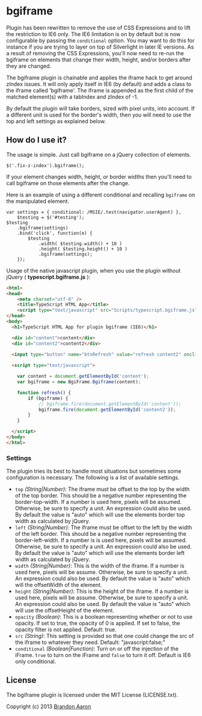 # bgiframe

Plugin has been rewritten to remove the use of CSS Expressions and to lift the restriction to IE6 only. The IE6 limitation is on by default but is now configurable by passing the `conditional` option. You may want to do this for instance if you are trying to layer on top of Silverlight in later IE versions. As a result of removing the CSS Expressions, you'll now need to re-run the bgiframe on elements that change their width, height, and/or borders after they are changed.

The bgiframe plugin is chainable and applies the iframe hack to get around zIndex issues. It will only apply itself in IE6 (by default) and adds a class to the iframe called 'bgiframe'. The iframe is appended as the first child of the matched element(s) with a tabIndex and zIndex of -1.

By default the plugin will take borders, sized with pixel units, into account. If a different unit is used for the border's width, then you will need to use the top and left settings as explained below.


## How do I use it?

The usage is simple. Just call bgiframe on a jQuery collection of elements.

    $('.fix-z-index').bgiframe();

If your element changes width, height, or border widths then you'll need to call bgiframe on those elements after the change.

Here is an example of using a different conditional and recalling `bgiframe` on the manipulated element.

    var settings = { conditional: /MSIE/.test(navigator.userAgent) },
        $testing = $('#testing');
    $testing
        .bgiframe(settings)
        .bind('click', function(e) {
            $testing
                .width( $testing.width() + 10 )
                .height( $testing.height() + 10 )
                .bgiframe(settings);
        });


Usage of the native javascript plugin, when you use the plugin without jQuery ( **typescript.bgiframe.js** ):

```html
<html>
<head>
    <meta charset="utf-8" />
    <title>TypeScript HTML App</title>
    <script type="text/javascript" src="Scripts/typescript.bgiframe.js"></script>
</head>
<body>
  <h1>TypeScript HTML App for plugin bgiframe (IE6)</h1>

  <div id="content">content</div>
  <div id="content2">content2</div>

  <input type="button" name="btnRefresh" value="refresh content2" onclick="refresh();" />
  
  <script type="text/javascript">
```
  ```javascript
      var content = document.getElementById('content');
      var bgiframe = new BgiFrame.Bgiframe(content);

      function refresh() {
          if (bgiframe) {
              // bgiframe.fire(document.getElementById('content'));
              bgiframe.fire(document.getElementById('content2'));
          }
      }
  ```
```html
  </script>
</body>
</html>
```

### Settings

The plugin tries its best to handle most situations but sometimes some configuration is necessary. The following is a list of available settings.

* `top` *(String|Number)*: The iframe must be offset to the top by the width of the top border. This should be a negative number representing the border-top-width. If a number is used here, pixels will be assumed. Otherwise, be sure to specify a unit. An expression could also be used. By default the value is "auto" which will use the elements border top width as calculated by jQuery.
* `left` *(String|Number)*: The iframe must be offset to the left by the width of the left border. This should be a negative number representing the border-left-width. If a number is is used here, pixels will be assumed. Otherwise, be sure to specify a unit. An expression could also be used. By default the value is "auto" which will use the elements border left width as calculated by jQuery.
* `width` *(String|Number)*: This is the width of the iframe. If a number is used here, pixels will be assume. Otherwise, be sure to specify a unit. An expression could also be used. By default the value is "auto" which will the offsetWidth of the element.
* `height` *(String|Number)*: This is the height of the iframe. If a number is used here, pixels will be assume. Otherwise, be sure to specify a unit. An expression could also be used. By default the value is "auto" which will use the offsetHeight of the element.
* `opacity` *(Boolean)*: This is a boolean representing whether or not to use opacity. If set to true, the opacity of 0 is applied. If set to false, the opacity filter is not applied. Default: true.
* `src` *(String)*: This setting is provided so that one could change  the src of the iframe to whatever they need. Default: "javascript:false;"
* `conditional` *(Boolean|Function)*: Turn on or off the injection of the iFrame. `true` to turn on the iFrame and `false` to turn it off. Default is IE6 only conditional.

## License

The bgiframe plugin is licensed under the MIT License (LICENSE.txt).

Copyright (c) 2013 [Brandon Aaron](http://brandonaaron.net)
